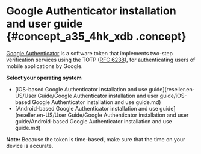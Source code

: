 # Google Authenticator installation and user guide {#concept_a35_4hk_xdb .concept}

[Google Authenticator](https://support.google.com/accounts/answer/1066447?spm=a2c4g.11186623.2.4.20ZK8W&hl=en-Hans) is a software token that implements two-step verification services using the TOTP \([RFC 6238](https://tools.ietf.org/html/rfc6238)\), for authenticating users of mobile applications by Google.

**Select your operating system**

-   [iOS-based Google Authenticator installation and use guide](reseller.en-US/User Guide/Google Authenticator installation and user guide/iOS-based Google Authenticator installation and use guide.md)
-   [Android-based Google Authenticator installation and use guide](reseller.en-US/User Guide/Google Authenticator installation and user guide/Android-based Google Authenticator installation and use guide.md)

**Note:** Because the token is time-based, make sure that the time on your device is accurate.

